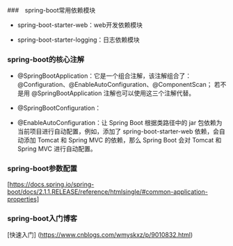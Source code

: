###　spring-boot常用依赖模块

- spring-boot-starter-web：web开发依赖模块

- spring-boot-starter-logging：日志依赖模块


###  spring-boot的核心注解

- @SpringBootApplication：它是一个组合注解，该注解组合了：@Configuration、@EnableAutoConfiguration、@ComponentScan； 
若不是用 @SpringBootApplication 注解也可以使用这三个注解代替。

- @SpringBootConfiguration：

- @EnableAutoConfiguration：让 Spring Boot 根据类路径中的 jar 包依赖为当前项目进行自动配置，例如，添加了 spring-boot-starter-web 
依赖，会自动添加 Tomcat 和 Spring MVC 的依赖，那么 Spring Boot 会对 Tomcat 和 Spring MVC 进行自动配置。



### spring-boot参数配置

[https://docs.spring.io/spring-boot/docs/2.1.1.RELEASE/reference/htmlsingle/#common-application-properties]

 
### spring-boot入门博客

[快速入门] (https://www.cnblogs.com/wmyskxz/p/9010832.html)
